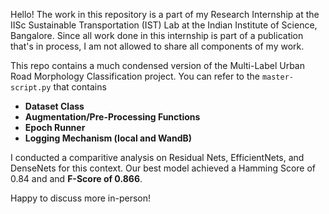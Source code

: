 Hello! The work in this repository is a part of my Research Internship at the IISc Sustainable Transportation (IST) Lab at the Indian Institute of Science, Bangalore. Since all work done in this internship is part of a publication that's in process, I am not allowed to share all components of my work.

This repo contains a much condensed version of the Multi-Label Urban Road Morphology Classification project. You can refer to the ```master-script.py``` that contains 
- **Dataset Class**
- **Augmentation/Pre-Processing Functions**
- **Epoch Runner**
- **Logging Mechanism (local and WandB)**

I conducted a comparitive analysis on Residual Nets, EfficientNets, and DenseNets for this context. Our best model achieved a Hamming Score of 0.84 and and **F-Score of 0.866**.

Happy to discuss more in-person!

